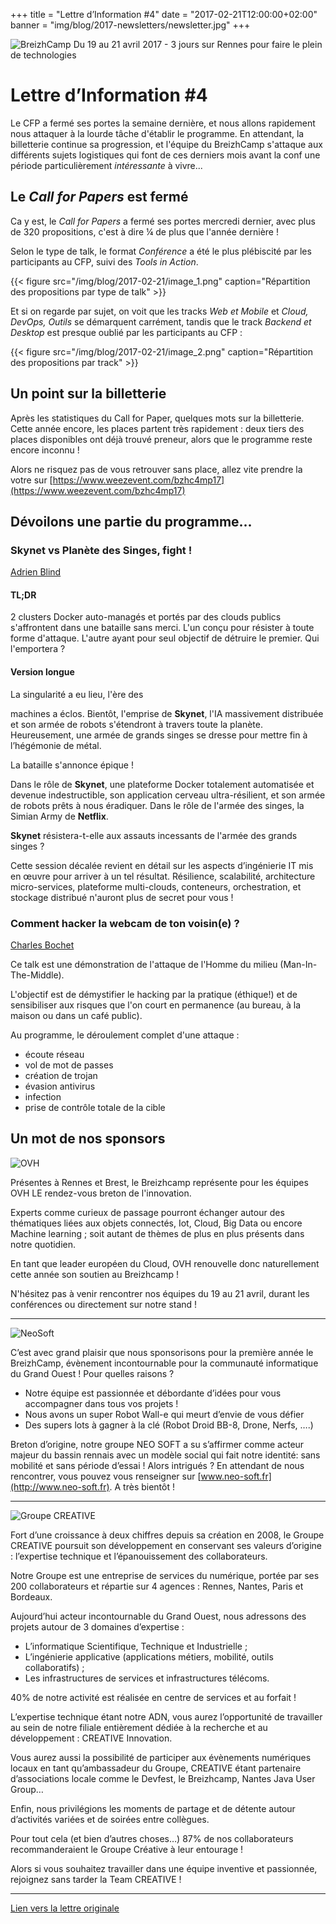 +++
title = "Lettre d’Information #4"
date = "2017-02-21T12:00:00+02:00"
banner = "img/blog/2017-newsletters/newsletter.jpg"
+++

![BreizhCamp](/img/logo_big.png)
Du 19 au 21 avril 2017 - 3 jours sur Rennes pour faire le plein de technologies

# Lettre d’Information #4

Le CFP a fermé ses portes la semaine dernière, et nous allons rapidement nous attaquer à la lourde tâche d'établir le programme. En attendant, la billetterie continue sa progression, et l'équipe du BreizhCamp s'attaque aux différents sujets logistiques qui font de ces derniers mois avant la conf une période particulièrement *intéressante* à vivre...

## Le *Call for Papers* est fermé

Ca y est, le *Call for Papers* a fermé ses portes mercredi dernier, avec plus de 320 propositions, c'est à dire ¼ de plus que l'année dernière !

Selon le type de talk, le format *Conférence* a été le plus plébiscité par les participants au CFP, suivi des *Tools in Action*.

{{< figure src="/img/blog/2017-02-21/image_1.png" caption="Répartition des propositions par type de talk" >}}

Et si on regarde par sujet, on voit que les tracks *Web et Mobile* et *Cloud, DevOps, Outils* se démarquent carrément, tandis que le track *Backend et Desktop* est presque oublié par les participants au CFP :

{{< figure src="/img/blog/2017-02-21/image_2.png" caption="Répartition des propositions par track" >}}

## Un point sur la billetterie

Après les statistiques du Call for Paper, quelques mots sur la billetterie. Cette année encore, les places partent très rapidement : deux tiers des places disponibles ont déjà trouvé preneur, alors que le programme reste encore inconnu !

Alors ne risquez pas de vous retrouver sans place, allez vite prendre la votre sur [https://www.weezevent.com/bzhc4mp17](https://www.weezevent.com/bzhc4mp17)

## Dévoilons une partie du programme...

### Skynet vs Planète des Singes, fight !

[Adrien Blind](https://twitter.com/adrienblind)

#### TL;DR

2 clusters Docker auto-managés et portés par des clouds publics s'affrontent dans une bataille sans merci. L'un conçu pour résister à toute forme d'attaque. L'autre ayant pour seul objectif de détruire le premier. Qui l'emportera ?

#### Version longue

La singularité a eu lieu, l'ère des

machines a éclos. Bientôt, l'emprise de **Skynet**, l'IA massivement distribuée et son armée de robots s'étendront à travers toute la planète. Heureusement, une armée de grands singes se dresse pour mettre fin à l’hégémonie de métal.

La bataille s'annonce épique !

Dans le rôle de **Skynet**, une plateforme Docker totalement automatisée et devenue indestructible, son application cerveau ultra-résilient, et son armée de robots prêts à nous éradiquer. Dans le rôle de l'armée des singes, la Simian Army de **Netflix**.

**Skynet** résistera-t-elle aux assauts incessants de l'armée des grands singes ?

Cette session décalée revient en détail sur les aspects d’ingénierie IT mis en œuvre pour arriver à un tel résultat. Résilience, scalabilité, architecture micro-services, plateforme multi-clouds, conteneurs, orchestration, et stockage distribué n'auront plus de secret pour vous !

### Comment hacker la webcam de ton voisin(e) ?

[Charles Bochet](https://twitter.com/charlesbochet)

Ce talk est une démonstration de l'attaque de l'Homme du milieu (Man-In-The-Middle).

L'objectif est de démystifier le hacking par la pratique (éthique!) et de sensibiliser aux risques que l'on court en permanence (au bureau, à la maison ou dans un café public).

Au programme, le déroulement complet d'une attaque :

* écoute réseau
* vol de mot de passes
* création de trojan
* évasion antivirus
* infection
* prise de contrôle totale de la cible

## Un mot de nos sponsors

![OVH](/img/blog/2017-02-21/image_3.png)

Présentes à Rennes et Brest, le Breizhcamp représente pour les équipes OVH LE rendez-vous breton de l'innovation.

Experts comme curieux de passage pourront échanger autour des thématiques liées aux objets connectés, Iot, Cloud, Big Data ou encore Machine learning ; soit autant de thèmes de plus en plus présents dans notre quotidien.

En tant que leader européen du Cloud, OVH renouvelle donc naturellement cette année son soutien au Breizhcamp !

N'hésitez pas à venir rencontrer nos équipes du 19 au 21 avril, durant les conférences ou directement sur notre stand !

---

![NeoSoft](/img/blog/2017-02-21/image_4.png)

C’est avec grand plaisir que nous sponsorisons pour la première année le BreizhCamp, évènement incontournable pour la communauté informatique du Grand Ouest ! Pour quelles raisons ?

* Notre équipe est passionnée et débordante d’idées pour vous accompagner dans tous vos projets !
* Nous avons un super Robot Wall-e qui meurt d’envie de vous défier
* Des supers lots à gagner à la clé (Robot Droid BB-8, Drone, Nerfs,  ….)

Breton d’origine, notre groupe NEO SOFT a su s’affirmer comme acteur majeur du bassin rennais avec un modèle social qui fait notre identité: sans mobilité et sans période d’essai ! Alors intrigués ? En attendant de nous rencontrer, vous pouvez vous renseigner sur [www.neo-soft.fr](http://www.neo-soft.fr). A très bientôt !

---

![Groupe CREATIVE](/img/blog/2017-02-21/image_5.png)

Fort d’une croissance à deux chiffres depuis sa création en 2008, le Groupe CREATIVE poursuit son développement en conservant ses valeurs d’origine : l’expertise technique et l’épanouissement des collaborateurs.

Notre Groupe est une entreprise de services du numérique, portée par ses 200 collaborateurs et répartie sur 4 agences : Rennes, Nantes, Paris et Bordeaux.

Aujourd’hui acteur incontournable du Grand Ouest, nous adressons des projets autour de 3 domaines d’expertise :

* L’informatique Scientifique, Technique et Industrielle ;
* L’ingénierie applicative (applications métiers, mobilité, outils collaboratifs) ;
* Les infrastructures de services et infrastructures télécoms.

40% de notre activité est réalisée en centre de services et au forfait !

L’expertise technique étant notre ADN, vous aurez l’opportunité de travailler au sein de notre filiale entièrement dédiée à la recherche et au développement : CREATIVE Innovation.

Vous aurez aussi la possibilité de participer aux évènements numériques locaux en tant qu’ambassadeur du Groupe, CREATIVE étant partenaire d’associations locale comme le Devfest, le Breizhcamp, Nantes Java User Group…

Enfin, nous privilégions les moments de partage et de détente autour d’activités variées et de soirées entre collègues.

Pour tout cela (et bien d’autres choses…) 87% de nos collaborateurs recommanderaient le Groupe Créative à leur entourage !

Alors si vous souhaitez travailler dans une équipe inventive et passionnée, rejoignez sans tarder la Team CREATIVE !

---

[Lien vers la lettre originale](http://us3.campaign-archive2.com/?u=c755301bcda62df78e338c60f&id=b791cbaf66)
